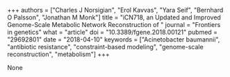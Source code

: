+++
authors = ["Charles J Norsigian", "Erol Kavvas", "Yara Seif", "Bernhard O Palsson", "Jonathan M Monk"]
title = "iCN718, an Updated and Improved Genome-Scale Metabolic Network Reconstruction of "
journal = "Frontiers in genetics"
what = "article"
doi = "10.3389/fgene.2018.00121"
pubmed = "29692801"
date = "2018-04-10"
keywords = ["Acinetobacter baumannii", "antibiotic resistance", "constraint-based modeling", "genome-scale reconstruction", "metabolism"]
+++

None